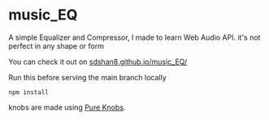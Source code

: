 # music_EQ
A simple Equalizer and Compressor, I made to learn Web Audio API.
it's not perfect in any shape or form

You can check it out on [sdshan8.github.io/music_EQ/](https://sdshan8.github.io/music_EQ/)

Run this before serving the main branch locally
```
npm install 
```


knobs are made using [Pure Knobs](https://github.com/andrepxx/pure-knob).